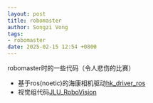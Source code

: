 ```yaml
---
layout: post
title: robomaster
author: Songzi Vong
tags:
- robomaster
date: 2025-02-15 12:54 +0800
---
```

robomaster时的一些代码（令人悲伤的比赛）

- 基于ros(noetic)的海康相机驱动[hk_driver_ros](https://github.com/Yeither/hk_driver_ros)
- 视觉组代码[JLU_RoboVision](https://github.com/TARSGO)

[^fn-sample_footnote]: 承载着痛苦与悲伤在失望的海里漂荡
